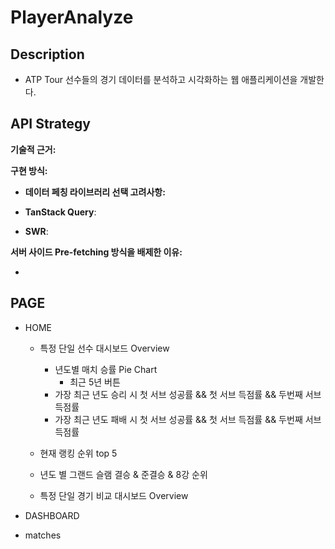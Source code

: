 # PlayerAnalyze

## Description

- ATP Tour 선수들의 경기 데이터를 분석하고 시각화하는 웹 애플리케이션을 개발한다.

## API Strategy

**기술적 근거:**

**구현 방식:**

- **데이터 페칭 라이브러리 선택 고려사항:**

- **TanStack Query**:
- **SWR**:

**서버 사이드 Pre-fetching 방식을 배제한 이유:**

-

## PAGE

- HOME

  - 특정 단일 선수 대시보드 Overview

    - 년도별 매치 승률 Pie Chart
      - 최근 5년 버튼
    - 가장 최근 년도 승리 시 첫 서브 성공률 && 첫 서브 득점률 && 두번째 서브 득점률
    - 가장 최근 년도 패배 시 첫 서브 성공률 && 첫 서브 득점률 && 두번째 서브 득점률

  - 현재 랭킹 순위 top 5
  - 년도 별 그랜드 슬램 결승 & 준결승 & 8강 순위
  - 특정 단일 경기 비교 대시보드 Overview

- DASHBOARD

- matches
